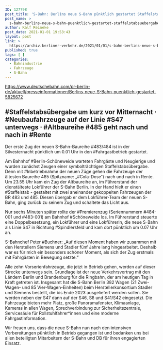 ```yaml
---
ID: 127798
post_title: 'S-Bahn: Berlins neue S-Bahn pünktlich gestartet Staffelstabsübergabe um kurz vor Mitternacht , aus DB'
post_name: >
  s-bahn-berlins-neue-s-bahn-puenktlich-gestartet-staffelstabsuebergabe-um-kurz-vor-mitternacht-aus-db
author: Ralf Reineke
post_date: 2021-01-01 19:53:43
layout: post
link: >
  https://archiv.berliner-verkehr.de/2021/01/01/s-bahn-berlins-neue-s-bahn-puenktlich-gestartet-staffelstabsuebergabe-um-kurz-vor-mitternacht-aus-db/
published: true
tags: [ ]
categories:
  - Bahnindustrie
  - Fahrzeuge
  - S-Bahn
---
```

https://www.deutschebahn.com/pr-berlin-de/aktuell/presseinformationen/Berlins-neue-S-Bahn-puenktlich-gestartet-5825672
<h2>#Staffelstabsübergabe um kurz vor Mitternacht ⋅ #Neubaufahrzeuge auf der Linie #S47 unterwegs ⋅ #Altbaureihe #485 geht nach und nach in #Rente</h2>
Der erste Zug der neuen S-Bahn-Baureihe #483/484 ist in der Silvesternacht pünktlich um 0.01 Uhr in den #Fahrgastbetrieb gestartet.

Am Bahnhof #Berlin-Schöneweide warteten Fahrgäste und Neugierige und wurden zunächst Zeugen einer symbolträchtigen Staffelstabsübergabe. Denn mit #Inbetriebnahme der neuen Züge gehen die Fahrzeuge der ältesten Baureihe 485 (Spitzname: „#Cola-Dose“) nach und nach in Rente. Um 23.55 Uhr kam ein Zug der Altbaureihe an, im Führerstand der dienstälteste Lokführer der S-Bahn Berlin. In der Hand hielt er einen #Staffelstab - gestaltet mit zwei aneinander gekoppelten Fahrzeugen der BR 483 und 485. Diesen übergab er dem Lokführer-Team der neuen S-Bahn, ging zurück zu seinem Zug und schaltete das Licht aus.

Nur sechs Minuten später rollte der #Premierenzug (Seriennummern #484-001 und #483-001) am Bahnhof #Schöneweide los. Im Führerstand steuerte eine Doppelbesetzung, ein Lokführer und eine Lokführerin, die neue S-Bahn als Linie S47 in Richtung #Spindlersfeld und kam dort pünktlich um 0.07 Uhr an.

S-Bahnchef Peter #Buchner: „Auf diesen Moment haben wir zusammen mit den Herstellern Siemens und Stadler fünf Jahre lang hingearbeitet. Deshalb war es für mich ein besonders schöner Moment, als sich der Zug erstmals mit Fahrgästen in Bewegung setzte.“

Alle zehn Vorserienfahrzeuge, die jetzt in Betrieb gehen, werden auf dieser Strecke unterwegs sein. Grundlage ist der neue Verkehrsvertrag mit den Ländern Berlin und Brandenburg für die Ringbahn, der am heutigen Tag in Kraft getreten ist. Insgesamt hat die S-Bahn Berlin 382 Wagen (21 Zwei-Wagen- und 85 Vier-Wagen-Einheiten) beim Herstellerkonsortium Stadler und Siemens bestellt, die bis Ende 2023 ausgeliefert werden sollen. Sie werden neben der S47 dann auf der S46, S8 und S41/S42 eingesetzt. Die Fahrzeuge bieten mehr Platz, große Panoramafenster, Klimaanlage, Kameras in allen Wagen, Sprechverbindung zur Sicherheitszentrale, Servicesäule für Rollstuhlfahrer*innen und eine moderne Fahrgastinformation.

Wir freuen uns, dass die neue S-Bahn nun nach den intensiven Vorbereitungen pünktlich in Betrieb gegangen ist und bedanken uns bei allen beteiligten Mitarbeitern der S-Bahn und DB für ihren engagierten Einsatz.